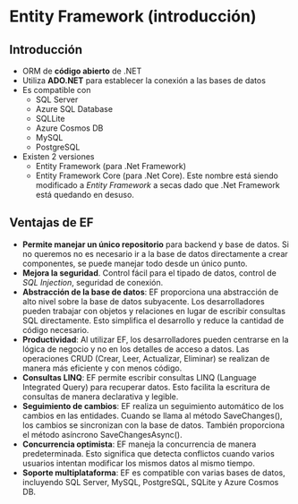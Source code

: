 # Entity Framework (introducción)

## Introducción

- ORM de **código abierto** de .NET
- Utiliza **ADO.NET** para establecer la conexión a las bases de datos
- Es compatible con 
  - SQL Server
  - Azure SQL Database
  - SQLLite
  - Azure Cosmos DB
  - MySQL
  - PostgreSQL
- Existen 2 versiones
  - Entity Framework (para .Net Framework)
  - Entity Framework Core (para .Net Core). Este nombre está siendo modificado a *Entity Framework* a secas dado que .Net Framework está quedando en desuso.


## Ventajas de EF
- **Permite manejar un único repositorio** para 
backend y base de datos. Si no queremos no es necesario ir a la base de datos directamente a crear componentes, se puede manejar todo desde un único punto.
- **Mejora la seguridad**. Control fácil para el tipado de datos, control de *SQL Injection*, seguridad de conexión.
- **Abstracción de la base de datos**: EF proporciona una abstracción de alto nivel sobre la base de datos subyacente. Los desarrolladores pueden trabajar con objetos y relaciones en lugar de escribir consultas SQL directamente. Esto simplifica el desarrollo y reduce la cantidad de código necesario.
- **Productividad**: Al utilizar EF, los desarrolladores pueden centrarse en la lógica de negocio y no en los detalles de acceso a datos. Las operaciones CRUD (Crear, Leer, Actualizar, Eliminar) se realizan de manera más eficiente y con menos código.
- **Consultas LINQ**: EF permite escribir consultas LINQ (Language Integrated Query) para recuperar datos. Esto facilita la escritura de consultas de manera declarativa y legible.
- **Seguimiento de cambios**: EF realiza un seguimiento automático de los cambios en las entidades. Cuando se llama al método SaveChanges(), los cambios se sincronizan con la base de datos. También proporciona el método asíncrono SaveChangesAsync().
- **Concurrencia optimista**: EF maneja la concurrencia de manera predeterminada. Esto significa que detecta conflictos cuando varios usuarios intentan modificar los mismos datos al mismo tiempo.
- **Soporte multiplataforma**: EF es compatible con varias bases de datos, incluyendo SQL Server, MySQL, PostgreSQL, SQLite y Azure Cosmos DB.